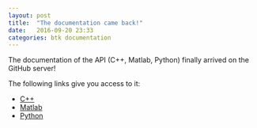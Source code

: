 ```yaml
---
layout: post
title:  "The documentation came back!"
date:   2016-09-20 23:33
categories: btk documentation
---
```


The documentation of the API (C++, Matlab, Python) finally arrived on the GitHub server! 

The following links give you access to it: 

  - [C++](http://biomechanical-toolkit.github.io/docs/API/) 
  - [Matlab](http://biomechanical-toolkit.github.io/docs/Wrapping/Matlab/)
  - [Python](http://biomechanical-toolkit.github.io/docs/Wrapping/Python/)  

